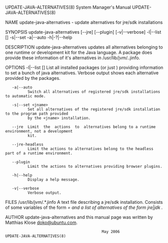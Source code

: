 UPDATE-JAVA-ALTERNATIVES(8)             System Manager's Manual            UPDATE-JAVA-ALTERNATIVES(8)

NAME
       update-java-alternatives - update alternatives for jre/sdk installations

SYNOPSIS
       update-java-alternatives [--jre] [--plugin] [-v|--verbose]
             -l|--list [<jname>]
             -s|--set <jname>
             -a|--auto
             -h|-?|--help

DESCRIPTION
       update-java-alternatives  updates  all alternatives belonging to one runtime or development kit
       for the Java language.  A package does  provide  these  information  of  it's  alternatives  in
       /usr/lib/jvm/.<jname>.jinfo.

OPTIONS
       -l|--list [<jname>]
              List  all  installed  packages (or just <jname>) providing information to set a bunch of
              java alternatives. Verbose output shows each alternative provided by the packages.

       -a|--auto
              Switch all alternatives of registered jre/sdk installations to automatic mode.

       -s|--set <jname>
              Set all alternatives of the registered jre/sdk installation to the program path provided
              by the <jname> installation.

       --jre  Limit  the  actions  to  alternatives belong to a runtime environment, not a development
              kit.

       --jre-headless
              Limit the actions to alternatives belong to the headless part of a runtime environment.

       --plugin
              Limit the actions to alternatives providing browser plugins.

       -h|--help
              Display a help message.

       -v|--verbose
              Verbose output.

FILES
       /usr/lib/jvm/.*.jinfo
              A text file describing a jre/sdk installation. Consists of some variables  of  the  form
              <var>=<value> and a list of alternatives of the form jre|jdk <name> <path>.

AUTHOR
       update-java-alternatives and this manual page was written by Matthias Klose <doko@ubuntu.com>.

                                               May 2006                    UPDATE-JAVA-ALTERNATIVES(8)
